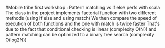#Mobile tribe first workshop : Pattern matching vs if else perfs with scala
The class in the project implements factorial function with two different methods (using if else and using match)
We then compare the speed of execution of both functions and the one with match is twice faster
That's due to the fact that conditional checking is linear (complexity O(N)) and pattern matching can be optimized to a binary tree search (complexity O(log2N))
